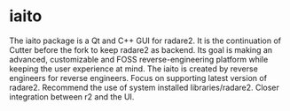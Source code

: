 # iaito

The iaito package is a Qt and C++ GUI for radare2.
It is the continuation of Cutter before the fork to keep radare2 as backend.
Its goal is making an advanced, customizable and FOSS reverse-engineering
platform while keeping the user experience at mind.
The iaito is created by reverse engineers for reverse engineers.
Focus on supporting latest version of radare2.
Recommend the use of system installed libraries/radare2.
Closer integration between r2 and the UI.
